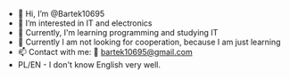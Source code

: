 - 👋 Hi, I’m @Bartek10695
- 👀 I’m interested in IT and electronics
- 🌱 Currently, I'm learning programming and studying IT
- 🤝 Currently I am not looking for cooperation, because I am just learning
- 📫 Contact with me: 📧 bartek10695@gmail.com
- PL/EN -  I don't know English very well.

<!---
Bartek10695/Bartek10695 is a ✨ special ✨ repository because its `README.md` (this file) appears on your GitHub profile.
You can click the Preview link to take a look at your changes.
--->
